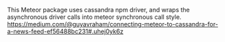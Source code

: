 This Meteor package uses cassandra npm driver, and wraps the asynchronous driver calls
 into meteor synchronous call style.
 https://medium.com/@guyavraham/connecting-meteor-to-cassandra-for-a-news-feed-ef56488bc231#.uhej0yk6z
